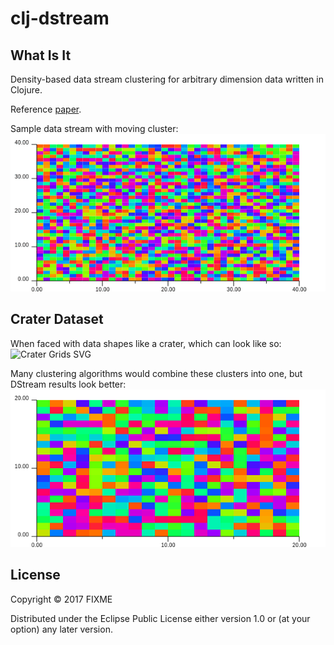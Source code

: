 # clj-dstream

## What Is It
Density-based data stream clustering for arbitrary dimension data written in Clojure.

Reference [paper](refpaper).


Sample data stream with moving cluster:
![Three Clusters GIF][clustergif]


[refpaper]: https://github.com/ogeagla/clj-dstream/raw/master/papers/sigproc-sp.pdf
[clustergif]: https://github.com/ogeagla/clj-dstream/raw/master/doc/resources/3-clusters-1-at-a-time/animated-loop.gif "Three Clusters One At A Time"

## Crater Dataset

When faced with data shapes like a crater, which can look like so:
![Crater Grids SVG][cratergrids]

Many clustering algorithms would combine these clusters into one, but DStream results look better:
![Crater Clusters GIF][craterclusters]

[craterclusters]: https://github.com/ogeagla/clj-dstream/raw/master/doc/resources/crater/animated-clusters-loop.gif "Crater Clusters"
[cratergrids]: https://cdn.rawgit.com/ogeagla/clj-dstream/master/doc/resources/crater/grids-crater-sampling-000000400-rainbow2.svg "Crater Data Stream"


## License

Copyright © 2017 FIXME

Distributed under the Eclipse Public License either version 1.0 or (at
your option) any later version.
